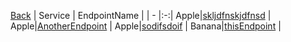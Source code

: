 
[Back](../README.md)
| Service | EndpointName |
| - |:-:|
Apple|[skljdfnskjdfnsd](skljdfnskjdfnsd.svg.md) |
Apple|[AnotherEndpoint](AnotherEndpoint.svg.md) |
Apple|[sodifsdoif](sodifsdoif.svg.md) |
Banana|[thisEndpoint](thisEndpoint.svg.md) |

